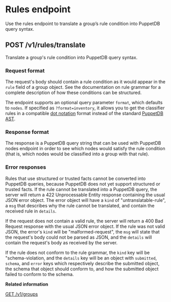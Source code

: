 # Rules endpoint

Use the rules endpoint to translate a group’s rule condition into PuppetDB query syntax.

## POST /v1/rules/translate

Translate a group's rule condition into PuppetDB query syntax.

### Request format

The request's body should contain a rule condition as it would appear in the `rule` field of a group object. See the documentation on rule grammar for a complete description of how these conditions can be structured.

The endpoint supports an optional query parameter `format`, which defaults to `nodes`. If specified as `?format=inventory`, it allows you to get the classifier rules in a compatible [dot notation](https://puppet.com/docs/puppetdb/latest/api/query/v4/ast.html#dot-notation) format instead of the standard [PuppetDB AST](https://puppet.com/docs/puppetdb/latest/api/query/v4/ast.html).

### Response format

The response is a PuppetDB query string that can be used with PuppetDB nodes endpoint in order to see which nodes would satisfy the rule condition \(that is, which nodes would be classified into a group with that rule\).

### Error responses

Rules that use structured or trusted facts cannot be converted into PuppetDB queries, because PuppetDB does not yet support structured or trusted facts. If the rule cannot be translated into a PuppetDB query, the server will return a 422 Unprocessable Entity response containing the usual JSON error object. The error object will have a `kind` of "untranslatable-rule", a `msg` that describes why the rule cannot be translated, and contain the received rule in `details`.

If the request does not contain a valid rule, the server will return a 400 Bad Request response with the usual JSON error object. If the rule was not valid JSON, the error's `kind` will be "malformed-request", the `msg` will state that the request's body could not be parsed as JSON, and the `details` will contain the request's body as received by the server.

If the rule does not conform to the rule grammar, the `kind` key will be "schema-violation, and the `details` key will be an object with `submitted`, `schema`, and `error` keys which respectively describe the submitted object, the schema that object should conform to, and how the submitted object failed to conform to the schema.

**Related information**  


[GET /v1/groups](groups_endpoint.md#)

